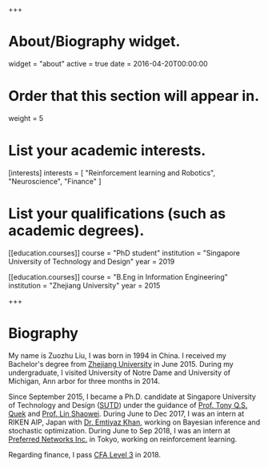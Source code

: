 +++
# About/Biography widget.
widget = "about"
active = true
date = 2016-04-20T00:00:00

# Order that this section will appear in.
weight = 5

# List your academic interests.
[interests]
  interests = [
  "Reinforcement learning and Robotics",
  "Neuroscience",
  "Finance"
  ]

# List your qualifications (such as academic degrees).
[[education.courses]]
  course = "PhD student"
  institution = "Singapore University of Technology and Design"
  year = 2019

[[education.courses]]
  course = "B.Eng in Information Engineering"
  institution = "Zhejiang University"
  year = 2015

+++

# Biography

My name is Zuozhu Liu, I was born in 1994 in China. I received my Bachelor's degree from [Zhejiang University](https://www.zju.edu.cn/) in June 2015. During my undergraduate, I visited University of Notre Dame and University of Michigan, Ann arbor for three months in 2014.

Since September 2015, I became a Ph.D. candidate at Singapore University of Technology and Design ([SUTD](www.sutd.edu.sg)) under the guidance of [Prof. Tony Q.S. Quek](http://people.sutd.edu.sg/~tonyquek/) and [Prof. Lin Shaowei](https://esd.sutd.edu.sg/people/faculty/shaowei-lin). During June to Dec 2017, I was an intern at RIKEN AIP, Japan with [Dr. Emtiyaz Khan](https://emtiyaz.github.io/), working on Bayesian inference and stochastic optimization. During June to Sep 2018, I was an intern at [Preferred Networks Inc.](https://www.preferred-networks.jp/en/) in Tokyo, working on reinforcement learning.

Regarding finance, I pass [CFA Level 3](https://www.cfainstitute.org/) in 2018. 
